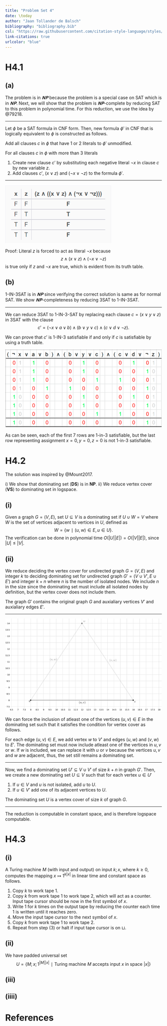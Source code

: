 ```yaml
---
title: "Problem Set 4"
date: \today
author: "Jaan Tollander de Balsch"
bibliography: "bibliography.bib"
csl: "https://raw.githubusercontent.com/citation-style-language/styles/master/harvard-anglia-ruskin-university.csl"
link-citations: true
urlcolor: "blue"
---
```

# H4.1
## (a)
The problem is in $𝐍𝐏$ because the problem is a special case on SAT which is in $𝐍𝐏$. Next, we will show that the problem is $𝐍𝐏$-complete by reducing SAT to this problem in polynomial time. For this reduction, we use the idea by @79218.

---

Let $ϕ$ be a SAT formula in CNF form. Then, new formula $ϕ'$ in CNF that is logically equivalent to $ϕ$ is constructed as follows.

Add all clauses $c$ in $ϕ$ that have $1$ or $2$ literals to $ϕ'$ unmodified.

For all clauses $c$ in $ϕ$ with more than $3$ literals

1) Create new clause $c'$ by substituting each negative literal $¬x$ in clause $c$ by new variable $z.$
2) Add clauses $c'$, $(x∨z)$ and $(¬x∨¬z)$ to the formula $ϕ'$.

---

![](figures/modified-sat.png)

Proof: Literal $z$ is forced to act as literal $¬x$ because
$$
z ∧ (x∨z) ∧ (¬x∨¬z)
$$
is true only if $z$ and $¬x$ are true, which is evident from its truth table.


## (b)
1-IN-3SAT is in $𝐍𝐏$ since verifying the correct solution is same as for normal SAT. We show $𝐍𝐏$-completeness by reducing 3SAT to 1-IN-3SAT.

---

We can reduce 3SAT to 1-IN-3-SAT by replacing each clause $c=(x∨y∨z)$ in 3SAT with the clause
$$
c'=(¬x∨a∨b) ∧ (b∨y∨c) ∧ (c∨d∨¬z).
$$

We can prove that $c'$ is 1-IN-3 satisfiable if and only if $c$ is satisfiable by using a truth table.

![](figures/1-in-3-sat.png)

As can be seen, each of the first 7 rows are 1-in-3 satisfiable, but the last row representing assignment $x=0,y=0,z=0$ is not 1-in-3 satisfiable.


# H4.2
The solution was inspired by @Mount2017.

i) We show that dominating set (**DS**) is in **NP**.
ii) We reduce vertex cover (**VS**) to dominating set in logspace.


## (i)
Given a graph $G=(V,E)$, set $U⊆V$ is a dominating set if $U∪W=V$ where $W$ is the set of vertices adjacent to vertices in $U$, defined as
$$
W = \{w∣(u,w)∈E, u∈U\}.
$$
The verification can be done in polynomial time $O(|U||E|)=O(|V||E|)$, since $|U|≤|V|.$


## (ii)
We reduce deciding the vertex cover for undirected graph $G=(V,E)$ and integer $k$ to deciding dominating set for undirected graph $G'=(V∪V',E∪E')$ and integer $k+n$ where $n$ is the number of isolated nodes. We include $n$ in the size since the dominating set must include all isolated nodes by definition, but the vertex cover does not include them.

The graph $G'$ contains the original graph $G$ and auxialiary vertices $V'$ and auxialiary edges $E'.$

---

![](figures/vertex-cover-reduction-to-domating-set.svg)

We can force the inclusion of atleast one of the vertices $(u,v)∈E$ in the dominating set such that it satisfies the condition for vertex cover as follows.

For each edge $(u,v)∈E,$ we add vertex $w$ to $V'$ and edges $(u,w)$ and $(v,w)$ to $E'.$ The dominating set must now include atleast one of the vertices in $u,v$ or $w$. If $w$ is included, we can replace it with $u$ or $v$ because the vertices $u,v$ and $w$ are adjacent, thus, the set still remains a dominating set.

---

Now, we find a dominating set $U'⊆V∪V'$ of size $k+n$ in graph $G'.$ Then, we create a new dominating set $U⊆V$ such that for each vertex $u∈U'$

1) If $u∈V$ and $u$ is not isolated, add $u$ to $U$.
2) If $u∈V'$ add one of its adjacent vertices to $U$.

The dominating set $U$ is a vertex cover of size $k$ of graph $G.$

---

The reduction is computable in constant space, and is therefore logspace computable.


# H4.3
## (i)
A Turing machine $M$ (with input and output) on input $k;x$, where $k≥0$, computes the mapping $x↦1^{k|x|}$ in linear time and constant space as follows.

1) Copy $k$ to work tape 1.
2) Copy $k$ from work tape 1 to work tape 2, which will act as a counter. Input tape cursor should be now in the first symbol of $x.$
3) Write $1$ for $k$ times on the output tape by reducing the counter each time $1$ is written until it reaches zero.
4) Move the input tape cursor to the next symbol of $x.$
5) Copy $k$ from work tape 1 to work tape 2.
6) Repeat from step (3) or halt if input tape cursor is on $⊔.$

## (ii)
We have padded universal set
$$
U = \{M;x;1^{|M||x|} ∣ \text{Turing machine } M \text{ accepts input } x \text{ in space } |x|\}
$$

<!-- $U$ is linear-complete if -->

<!-- $U∈\mathbf{SPACE}(n)$ -->

## (iii)


## (iiii)


# References

